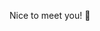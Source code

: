 Nice to meet you! 👋


<!---
SaifChouk/SaifChouk is a ✨ special ✨ repository because its `README.md` (this file) appears on your GitHub profile.
You can click the Preview link to take a look at your changes.
--->
